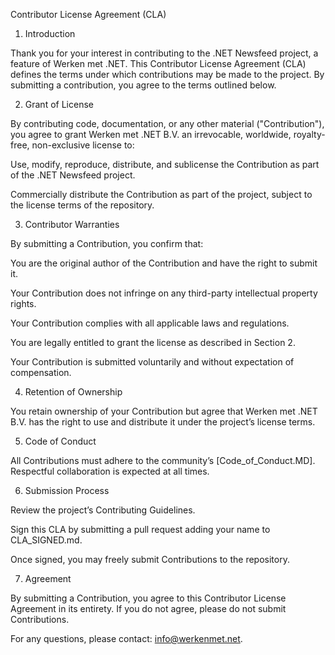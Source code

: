 Contributor License Agreement (CLA)

1. Introduction

Thank you for your interest in contributing to the .NET Newsfeed project, a feature of Werken met .NET. This Contributor License Agreement (CLA) defines the terms under which contributions may be made to the project. By submitting a contribution, you agree to the terms outlined below.

2. Grant of License

By contributing code, documentation, or any other material ("Contribution"), you agree to grant Werken met .NET B.V. an irrevocable, worldwide, royalty-free, non-exclusive license to:

Use, modify, reproduce, distribute, and sublicense the Contribution as part of the .NET Newsfeed project.

Commercially distribute the Contribution as part of the project, subject to the license terms of the repository.

3. Contributor Warranties

By submitting a Contribution, you confirm that:

You are the original author of the Contribution and have the right to submit it.

Your Contribution does not infringe on any third-party intellectual property rights.

Your Contribution complies with all applicable laws and regulations.

You are legally entitled to grant the license as described in Section 2.

Your Contribution is submitted voluntarily and without expectation of compensation.

4. Retention of Ownership

You retain ownership of your Contribution but agree that Werken met .NET B.V. has the right to use and distribute it under the project’s license terms.

5. Code of Conduct

All Contributions must adhere to the community’s [Code_of_Conduct.MD]. Respectful collaboration is expected at all times.

6. Submission Process

Review the project’s Contributing Guidelines.

Sign this CLA by submitting a pull request adding your name to CLA_SIGNED.md.

Once signed, you may freely submit Contributions to the repository.

7. Agreement

By submitting a Contribution, you agree to this Contributor License Agreement in its entirety. If you do not agree, please do not submit Contributions.

For any questions, please contact: info@werkenmet.net.
